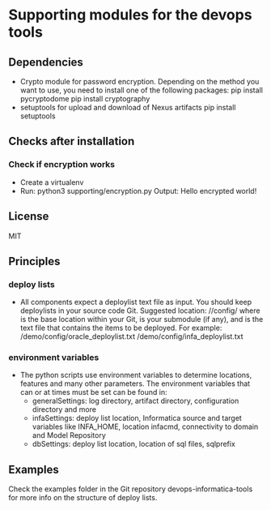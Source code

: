 # Supporting modules for the devops tools

## Dependencies

* Crypto module for password encryption. Depending on the method you want to use, you need to install one of the following packages:
  pip install pycryptodome
  pip install cryptography
* setuptools for upload and download of Nexus artifacts
  pip install setuptools

## Checks after installation

### Check if encryption works

* Create a virtualenv
* Run:  python3 supporting/encryption.py
  Output: Hello encrypted world!

## License

MIT

## Principles

### deploy lists

* All components expect a deploylist text file as input. You should keep deploylists in your source code Git. Suggested location:
<root>/<feature>/config/<deploylist> where <root> is the base location within your Git, <feature> is your submodule (if any), and <deploylist> is the text file that contains the items to be deployed.
  For example:
  <myGit>/demo/config/oracle_deploylist.txt
  <myGit>/demo/config/infa_deploylist.txt

### environment variables

* The python scripts use environment variables to determine locations, features and many other parameters. The environment variables that can or at times must be set can be found in:
  * generalSettings: log directory, artifact directory, configuration directory and more
  * infaSettings: deploy list location, Informatica source and target variables like INFA_HOME, location infacmd, connectivity to domain and Model Repository
  * dbSettings: deploy list location, location of sql files, sqlprefix

## Examples

Check the examples folder in the Git repository devops-informatica-tools for more info on the structure of deploy lists.
